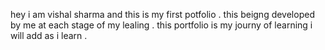 hey i am vishal sharma and this is my first potfolio .
this beigng developed by me at each stage of my lealing .
this portfolio is my journy of learning i will add as i learn .
